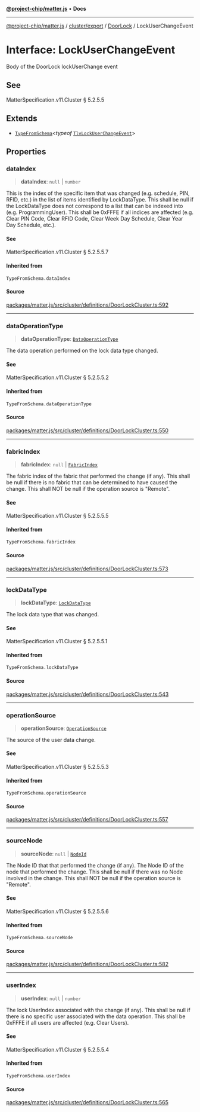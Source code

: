 [**@project-chip/matter.js**](../../../../../README.md) • **Docs**

***

[@project-chip/matter.js](../../../../../modules.md) / [cluster/export](../../../README.md) / [DoorLock](../README.md) / LockUserChangeEvent

# Interface: LockUserChangeEvent

Body of the DoorLock lockUserChange event

## See

MatterSpecification.v11.Cluster § 5.2.5.5

## Extends

- [`TypeFromSchema`](../../../../../tlv/export/README.md#typefromschemas)\<*typeof* [`TlvLockUserChangeEvent`](../README.md#tlvlockuserchangeevent)\>

## Properties

### dataIndex

> **dataIndex**: `null` \| `number`

This is the index of the specific item that was changed (e.g. schedule, PIN, RFID, etc.) in the list of
items identified by LockDataType. This shall be null if the LockDataType does not correspond to a list that
can be indexed into (e.g. ProgrammingUser). This shall be 0xFFFE if all indices are affected (e.g. Clear PIN
Code, Clear RFID Code, Clear Week Day Schedule, Clear Year Day Schedule, etc.).

#### See

MatterSpecification.v11.Cluster § 5.2.5.5.7

#### Inherited from

`TypeFromSchema.dataIndex`

#### Source

[packages/matter.js/src/cluster/definitions/DoorLockCluster.ts:592](https://github.com/project-chip/matter.js/blob/7a8cbb56b87d4ccf34bec5a9a95ab40a1711324f/packages/matter.js/src/cluster/definitions/DoorLockCluster.ts#L592)

***

### dataOperationType

> **dataOperationType**: [`DataOperationType`](../enumerations/DataOperationType.md)

The data operation performed on the lock data type changed.

#### See

MatterSpecification.v11.Cluster § 5.2.5.5.2

#### Inherited from

`TypeFromSchema.dataOperationType`

#### Source

[packages/matter.js/src/cluster/definitions/DoorLockCluster.ts:550](https://github.com/project-chip/matter.js/blob/7a8cbb56b87d4ccf34bec5a9a95ab40a1711324f/packages/matter.js/src/cluster/definitions/DoorLockCluster.ts#L550)

***

### fabricIndex

> **fabricIndex**: `null` \| [`FabricIndex`](../../../../../datatype/export/README.md#fabricindex)

The fabric index of the fabric that performed the change (if any). This shall be null if there is no fabric
that can be determined to have caused the change. This shall NOT be null if the operation source is "Remote".

#### See

MatterSpecification.v11.Cluster § 5.2.5.5.5

#### Inherited from

`TypeFromSchema.fabricIndex`

#### Source

[packages/matter.js/src/cluster/definitions/DoorLockCluster.ts:573](https://github.com/project-chip/matter.js/blob/7a8cbb56b87d4ccf34bec5a9a95ab40a1711324f/packages/matter.js/src/cluster/definitions/DoorLockCluster.ts#L573)

***

### lockDataType

> **lockDataType**: [`LockDataType`](../enumerations/LockDataType.md)

The lock data type that was changed.

#### See

MatterSpecification.v11.Cluster § 5.2.5.5.1

#### Inherited from

`TypeFromSchema.lockDataType`

#### Source

[packages/matter.js/src/cluster/definitions/DoorLockCluster.ts:543](https://github.com/project-chip/matter.js/blob/7a8cbb56b87d4ccf34bec5a9a95ab40a1711324f/packages/matter.js/src/cluster/definitions/DoorLockCluster.ts#L543)

***

### operationSource

> **operationSource**: [`OperationSource`](../enumerations/OperationSource.md)

The source of the user data change.

#### See

MatterSpecification.v11.Cluster § 5.2.5.5.3

#### Inherited from

`TypeFromSchema.operationSource`

#### Source

[packages/matter.js/src/cluster/definitions/DoorLockCluster.ts:557](https://github.com/project-chip/matter.js/blob/7a8cbb56b87d4ccf34bec5a9a95ab40a1711324f/packages/matter.js/src/cluster/definitions/DoorLockCluster.ts#L557)

***

### sourceNode

> **sourceNode**: `null` \| [`NodeId`](../../../../../datatype/export/README.md#nodeid)

The Node ID that that performed the change (if any). The Node ID of the node that performed the change. This
shall be null if there was no Node involved in the change. This shall NOT be null if the operation source is
"Remote".

#### See

MatterSpecification.v11.Cluster § 5.2.5.5.6

#### Inherited from

`TypeFromSchema.sourceNode`

#### Source

[packages/matter.js/src/cluster/definitions/DoorLockCluster.ts:582](https://github.com/project-chip/matter.js/blob/7a8cbb56b87d4ccf34bec5a9a95ab40a1711324f/packages/matter.js/src/cluster/definitions/DoorLockCluster.ts#L582)

***

### userIndex

> **userIndex**: `null` \| `number`

The lock UserIndex associated with the change (if any). This shall be null if there is no specific user
associated with the data operation. This shall be 0xFFFE if all users are affected (e.g. Clear Users).

#### See

MatterSpecification.v11.Cluster § 5.2.5.5.4

#### Inherited from

`TypeFromSchema.userIndex`

#### Source

[packages/matter.js/src/cluster/definitions/DoorLockCluster.ts:565](https://github.com/project-chip/matter.js/blob/7a8cbb56b87d4ccf34bec5a9a95ab40a1711324f/packages/matter.js/src/cluster/definitions/DoorLockCluster.ts#L565)
